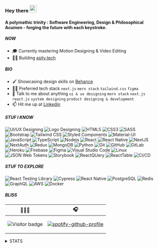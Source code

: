 ### Hey there <img src="https://media.giphy.com/media/hvRJCLFzcasrR4ia7z/giphy.gif" width="24"/>

####  A polymathic trinity : Software Engineering, Design & Philosophical Acumen - forging the future with each keystroke.

##### NOW
- 🎓 Currently mastering Motion Designing & Video Editing
- 👷🏻 Building [asity.tech](https://www.youtube.com/@asity5476)

##### BIO
- 🖌️ Showcasing design skills on [Behance](https://www.behance.net/manikangkan)
- 👷‍♂️ Preferred tech stack `next.js` `mern stack` `tailwind.css` `figma`
- 🫡 Talk to me about anything `ui & ux designing` `mern stack` `next.js` `react.js` `system designing` `product designing & development`
- 📫 Hit me up at [Linkedin](https://www.linkedin.com/in/manikangkandas/)

##### STUF I KNOW

![UI/UX Designing](https://img.shields.io/badge/-UI/UX-61DAFB?style=flat-square&logo)
![Logo Designing](https://img.shields.io/badge/-Logo-0081CB?style=flat-square&logo)
![HTML5](https://img.shields.io/badge/-HTML5-E34F26?style=flat-square&logo=html5&logoColor=white)
![CSS3](https://img.shields.io/badge/-CSS3-1572B6?style=flat-square&logo=css3)
![SASS](https://img.shields.io/badge/-SASS-CC6699?style=flat-square&logo=sass&logoColor=white)
![Bootstrap](https://img.shields.io/badge/-Bootstrap-7952B3?style=flat-square&logo=bootstrap&logoColor=white)
![Tailwind CSS](https://img.shields.io/badge/-TailwindCSS-38B2AC?style=flat-square&logo=tailwind-css&logoColor=white)
![Styled Components](https://img.shields.io/badge/-StyledComponents-DB7093?style=flat-square&logo=styled-components&logoColor=white)
![Material-UI](https://img.shields.io/badge/-MaterialUI-0081CB?style=flat-square&logo=material-ui)
![JavaScript](https://img.shields.io/badge/-JavaScript-F7DF1E?style=flat-square&logo=javascript&logoColor=black)
![TypeScript](https://img.shields.io/badge/-TypeScript-007ACC?style=flat-square&logo=typescript&logoColor=white)
![Nodejs](https://img.shields.io/badge/-Nodejs-339933?style=flat-square&logo=Node.js&logoColor=white)
![React](https://img.shields.io/badge/-React-61DAFB?style=flat-square&logo=react&logoColor=black)
![React Native](https://img.shields.io/badge/-ReactNative-F24E1E?style=flat-square&logo=react&logoColor=black)
![NextJS](https://img.shields.io/badge/-Next.js-000000?style=flat-square&logo=next.js)
![NextAuth](https://img.shields.io/badge/-NextAuth-000000?style=flat-square&logo=next.js)
![Redux](https://img.shields.io/badge/-Redux-764ABC?style=flat-square&logo=redux)
![MongoDB](https://img.shields.io/badge/-MongoDB-47A248?style=flat-square&logo=mongodb&logoColor=white)
![Python](https://img.shields.io/badge/-Python-3776AB?style=flat-square&logo=Python&logoColor=white)
![Git](https://img.shields.io/badge/-Git-black?style=flat-square&logo=git)
![GitHub](https://img.shields.io/badge/-GitHub-181717?style=flat-square&logo=github)
![GitLab](https://img.shields.io/badge/-GitLab-181717?style=flat-square&logo=gitlab)
![Heroku](https://img.shields.io/badge/-Heroku-430098?style=flat-square&logo=heroku)
![Firebase](https://img.shields.io/badge/-Firebase-FFCA28?style=flat-square&logo=firebase&logoColor=black)
![Figma](https://img.shields.io/badge/-Figma-F24E1E?style=flat-square&logo=figma&logoColor=white)
![Visual Studio Code](https://img.shields.io/badge/-VSCode-007ACC?style=flat-square&logo=visual-studio-code&logoColor=white)
![Linux](https://img.shields.io/badge/-Linux-FCC624?style=flat-square&logo=linux&logoColor=black)
![JSON Web Tokens](https://img.shields.io/badge/-JWT-000000?style=flat-square&logo=json-web-tokens&logoColor=white)
![Storybook](https://img.shields.io/badge/-Storybook-FF4785?style=flat-square&logo=storybook&logoColor=white)
![ReactQUery](https://img.shields.io/badge/-ReactQuery-EF4444?style=flat-square&logo=reactQuery&logoColor=white)
![ReactTable](https://img.shields.io/badge/-ReactTable-EF4444?style=flat-square&logo=reactTable&logoColor=white)
![CI/CD](https://img.shields.io/badge/-CI/CD-61DAFB?style=flat-square&logo)

##### STUF TO EXPLORE

![React Testing Library](https://img.shields.io/badge/-RTL-E33332?style=flat-square&logo=testing-library&logoColor=white)
![Cypress](https://img.shields.io/badge/-Cypress-17202C?style=flat-square&logo=cypress&logoColor=white)
![React Native](https://img.shields.io/badge/-ReactNative-61DAFB?style=flat-square&logo=react&logoColor=black)
![PostgreSQL](https://img.shields.io/badge/-PostgreSQL-336791?style=flat-square&logo=postgresql&logoColor=white)
![Redis](https://img.shields.io/badge/-Redis-DC382D?style=flat-square&logo=redis&logoColor=white)
![GraphQL](https://img.shields.io/badge/-GraphQL-E10098?style=flat-square&logo=graphql&logoColor=white)
![AWS](https://img.shields.io/badge/-AWS-232F3E?style=flat-square&logo=amazon-aws)
![Docker](https://img.shields.io/badge/-Docker-2496ED?style=flat-square&logo=docker&logoColor=white)

##### BLISS
| 🙋🏻‍♂️ | 🎧 |
| --- | --- |
|<p><img src="https://visitor-badge.glitch.me/badge?page_id=manikangkandas" alt="Visitor badge"/></p>|[![spotify-github-profile](https://spotify-github-profile.vercel.app/api/view?uid=7q2zepezlscsq70hohn4bicbd&cover_image=true&theme=novatorem&show_offline=false&background_color=20232A&interchange=false&bar_color=61DAFB&bar_color_cover=false&)](https://github.com/kittinan/spotify-github-profile)|

<details>
<summary>STATS</summary>
  
| GitHub Stats | GitHub Streak | Top Languages |
| --- | --- | --- |
| ![](https://github-readme-stats.vercel.app/api?username=manikangkan&theme=react&hide_border=true&include_all_commits=true&count_private=true) | ![](https://github-readme-streak-stats.herokuapp.com/?user=manikangkan&theme=react&hide_border=true) | ![](https://github-readme-stats.vercel.app/api/top-langs/?username=manikangkan&theme=react&hide_border=true&include_all_commits=true&count_private=true&layout=compact) |

</details>


